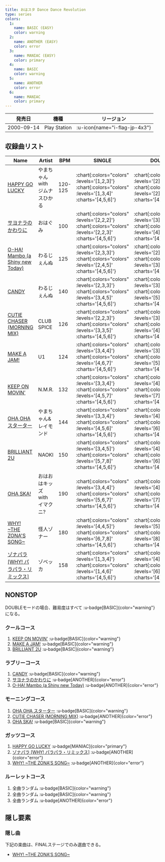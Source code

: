 ```yaml
---
title: おはスタ Dance Dance Revolution
type: series
colors:
  1:
    name: BASIC (EASY)
    color: warning
  2:
    name: ANOTHER (EASY)
    color: error
  3:
    name: MANIAC (EASY)
    color: primary
  4:
    name: BASIC
    color: warning
  5:
    name: ANOTHER
    color: error
  6:
    name: MANIAC
    color: primary
---
```


|発売日|機種|リージョン|
|------|----|---------|
|2000-09-14|Play Station| :u-icon{name="i-flag-jp-4x3"} |

## 収録曲リスト

|Name|Artist|BPM|SINGLE|DOUBLE|UNISON|
|----|------|---|------|------|------|
|[HAPPY GO LUCKY](/playstation-jp/oha-sta/happy-go-lucky)|やまちゃん with ジムナスひかる|120-125| :chart{:colors="colors" :levels='[1,2,3]'}  :chart{:colors="colors" :levels='[1,3,4]' :charts='[4,5,6]'} | :chart{:colors="colors" :levels='[2]'}  :chart{:colors="colors" :levels='[2]' :charts='[4]'} | :chart{:colors="colors" :levels='[1,2,3]'}  :chart{:colors="colors" :levels='[1,3,4]' :charts='[4,5,6]'} |
|[サヨナラのかわりに](/playstation-jp/oha-sta/sayonara-no-kawari-ni)|おはぐみ|100| :chart{:colors="colors" :levels='[2,2,2]'}  :chart{:colors="colors" :levels='[2,2,3]' :charts='[4,5,6]'} | :chart{:colors="colors" :levels='[3]'}  :chart{:colors="colors" :levels='[4]' :charts='[4]'} | :chart{:colors="colors" :levels='[2,2,2]'}  :chart{:colors="colors" :levels='[2,2,3]' :charts='[4,5,6]'} |
|[O-HA! Mambo (a Shiny new Today)](/playstation-jp/oha-sta/o-ha-mambo)|わるじぇんぬ|125| :chart{:colors="colors" :levels='[2,3,3]'}  :chart{:colors="colors" :levels='[2,4,5]' :charts='[4,5,6]'} | :chart{:colors="colors" :levels='[2]'}  :chart{:colors="colors" :levels='[3]' :charts='[4]'} | :chart{:colors="colors" :levels='[2,3,3]'}  :chart{:colors="colors" :levels='[2,4,5]' :charts='[4,5,6]'} |
|[CANDY](/playstation-jp/oha-sta/candy)|わるじぇんぬ|140| :chart{:colors="colors" :levels='[2,3,3]'}  :chart{:colors="colors" :levels='[3,4,5]' :charts='[4,5,6]'} | :chart{:colors="colors" :levels='[3]'}  :chart{:colors="colors" :levels='[5]' :charts='[4]'} | :chart{:colors="colors" :levels='[2,3,3]'}  :chart{:colors="colors" :levels='[3,4,5]' :charts='[4,5,6]'} |
|[CUTIE CHASER (MORNING MIX)](/playstation-jp/oha-sta/cutie-chaser-morning)|CLUB SPICE|126| :chart{:colors="colors" :levels='[2,2,3]'}  :chart{:colors="colors" :levels='[3,3,5]' :charts='[4,5,6]'} | :chart{:colors="colors" :levels='[3]'}  :chart{:colors="colors" :levels='[4]' :charts='[4]'} | :chart{:colors="colors" :levels='[2,2,3]'}  :chart{:colors="colors" :levels='[3,3,5]' :charts='[4,5,6]'} |
|[MAKE A JAM!](/playstation-jp/1st/make-a-jam)|U1|124| :chart{:colors="colors" :levels='[3,4,4]'}  :chart{:colors="colors" :levels='[4,6,7]' :charts='[4,5,6]'} | :chart{:colors="colors" :levels='[3]'}  :chart{:colors="colors" :levels='[5]' :charts='[4]'} | :chart{:colors="colors" :levels='[3,4,4]'}  :chart{:colors="colors" :levels='[4,6,7]' :charts='[4,5,6]'} |
|[KEEP ON MOVIN'](/playstation-jp/2nd/keep-on-movin)|N.M.R.|132| :chart{:colors="colors" :levels='[3,3,4]'}  :chart{:colors="colors" :levels='[4,5,7]' :charts='[4,5,6]'} | :chart{:colors="colors" :levels='[4]'}  :chart{:colors="colors" :levels='[7]' :charts='[4]'} | :chart{:colors="colors" :levels='[3,3,4]'}  :chart{:colors="colors" :levels='[4,5,7]' :charts='[4,5,6]'} |
|[OHA OHA スターター](/playstation-jp/oha-sta/oha-oha-starter)|やまちゃん&レイモンド|144| :chart{:colors="colors" :levels='[3,3,4]'}  :chart{:colors="colors" :levels='[4,5,6]' :charts='[4,5,6]'} | :chart{:colors="colors" :levels='[4]'}  :chart{:colors="colors" :levels='[6]' :charts='[4]'} | :chart{:colors="colors" :levels='[3,3,4]'}  :chart{:colors="colors" :levels='[4,5,6]' :charts='[4,5,6]'} |
|[BRILLIANT 2U](/playstation-jp/2nd/brilliant-2u)|NAOKI|150| :chart{:colors="colors" :levels='[3,4,5]'}  :chart{:colors="colors" :levels='[5,7,8]' :charts='[4,5,6]'} | :chart{:colors="colors" :levels='[4]'}  :chart{:colors="colors" :levels='[6]' :charts='[4]'} | :chart{:colors="colors" :levels='[3,4,5]'}  :chart{:colors="colors" :levels='[5,7,8]' :charts='[4,5,6]'} |
|[OHA SKA!](/playstation-jp/oha-sta/oha-ska)|おはおはキッズ with イマクニ?|190| :chart{:colors="colors" :levels='[3,4,4]'}  :chart{:colors="colors" :levels='[5,6,7]' :charts='[4,5,6]'} | :chart{:colors="colors" :levels='[4]'}  :chart{:colors="colors" :levels='[7]' :charts='[4]'} | :chart{:colors="colors" :levels='[3,4,4]'}  :chart{:colors="colors" :levels='[5,6,7]' :charts='[4,5,6]'} |
|[WHY! \~THE ZONA'S SONG\~](/playstation-jp/oha-sta/why)|怪人ゾナー|180| :chart{:colors="colors" :levels='[4,4,5]'}  :chart{:colors="colors" :levels='[6,7,8]' :charts='[4,5,6]'} | :chart{:colors="colors" :levels='[5]'}  :chart{:colors="colors" :levels='[8]' :charts='[4]'} | :chart{:colors="colors" :levels='[4,4,5]'}  :chart{:colors="colors" :levels='[6,7,8]' :charts='[4,5,6]'} |
|[ゾナパラ \[WHY! パラパラ・リミックス\]](/playstation-jp/oha-sta/zonapara)|ゾベッカ|158| :chart{:colors="colors" :levels='[1,3,4]'}  :chart{:colors="colors" :levels='[1,4,6]' :charts='[4,5,6]'} | :chart{:colors="colors" :levels='[4]'}  :chart{:colors="colors" :levels='[6]' :charts='[4]'} | :chart{:colors="colors" :levels='[1,3,4]'}  :chart{:colors="colors" :levels='[1,4,6]' :charts='[4,5,6]'} |

## NONSTOP

DOUBLEモードの場合、難易度はすべて :u-badge[BASIC]{color="warning"} になる。

### クールコース

1. [KEEP ON MOVIN'](/playstation-jp/2nd/keep-on-movin) :u-badge[BASIC]{color="warning"}
1. [MAKE A JAM!](/playstation-jp/1st/make-a-jam) :u-badge[BASIC]{color="warning"}
1. [BRILLIANT 2U](/playstation-jp/2nd/brilliant-2u) :u-badge[BASIC]{color="warning"}

### ラブリーコース

1. [CANDY](/playstation-jp/oha-sta/candy) :u-badge[BASIC]{color="warning"}
1. [サヨナラのかわりに](/playstation-jp/oha-sta/sayonara-no-kawari-ni) :u-badge[ANOTHER]{color="error"}
1. [O-HA! Mambo (a Shiny new Today)](/playstation-jp/oha-sta/o-ha-mambo) :u-badge[ANOTHER]{color="error"}

### モーニングコース

1. [OHA OHA スターター](/playstation-jp/oha-sta/oha-oha-starter) :u-badge[BASIC]{color="warning"}
1. [CUTIE CHASER (MORNING MIX)](/playstation-jp/oha-sta/cutie-chaser-morning) :u-badge[ANOTHER]{color="error"}
1. [OHA SKA!](/playstation-jp/oha-sta/oha-ska) :u-badge[BASIC]{color="warning"}

### ガッツコース

1. [HAPPY GO LUCKY](/playstation-jp/oha-sta/happy-go-lucky) :u-badge[MANIAC]{color="primary"}
1. [ゾナパラ \[WHY! パラパラ・リミックス\]](/playstation-jp/oha-sta/zonapara) :u-badge[ANOTHER]{color="error"}
1. [WHY! \~THE ZONA'S SONG\~](/playstation-jp/oha-sta/why) :u-badge[ANOTHER]{color="error"}

### ルーレットコース

1. 全曲ランダム :u-badge[BASIC]{color="warning"}
1. 全曲ランダム :u-badge[BASIC]{color="warning"}
1. 全曲ランダム :u-badge[ANOTHER]{color="error"}

## 隠し要素

### 隠し曲

下記の楽曲は、FINALステージでのみ選曲できる。

- [WHY! \~THE ZONA'S SONG\~](/playstation-jp/oha-sta/why)
